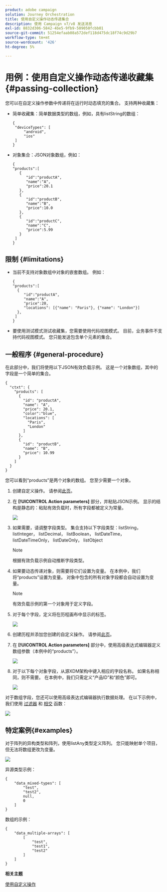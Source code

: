 ```yaml
---
product: adobe campaign
solution: Journey Orchestration
title: 使用自定义操作动态传递集合
description: 使用 Campaign v7/v8 发送消息
exl-id: 8832d306-5842-4be5-9fb9-509050fcbb01
source-git-commit: 51254efaab08a572def118d475dc18f74c9d29b7
workflow-type: tm+mt
source-wordcount: '426'
ht-degree: 5%

---
```



# 用例：使用自定义操作动态传递收藏集{#passing-collection}

您可以在自定义操作参数中传递将在运行时动态填充的集合。 支持两种收藏集：

* 简单收藏集：简单数据类型的数组，例如，具有listString的数组：

   ```
   {
    "deviceTypes": [
        "android",
        "ios"
    ]
   }
   ```

* 对象集合：JSON对象数组，例如：

   ```
   {
   "products":[
      {
         "id":"productA",
         "name":"A",
         "price":20.1
      },
      {
         "id":"productB",
         "name":"B",
         "price":10.0
      },
      {
         "id":"productC",
         "name":"C",
         "price":5.99
      }
    ]
   }
   ```

## 限制 {#limitations}

* 当前不支持对象数组中对象的嵌套数组。 例如：

   ```
   {
   "products":[
     {
        "id":"productA",
        "name":"A",
        "price":20,
        "locations": [{"name": "Paris"}, {"name": "London"}]
     },
    ]
   }
   ```
* 要使用测试模式测试收藏集，您需要使用代码视图模式。 目前，业务事件不支持代码视图模式。 您只能发送包含单个元素的集合。

## 一般程序 {#general-procedure}

在此部分中，我们将使用以下JSON有效负载示例。 这是一个对象数组，其中的字段是一个简单的集合。

```
{
  "ctxt": {
    "products": [
      {
        "id": "productA",
        "name": "A",
        "price": 20.1,
        "color":"blue",
        "locations": [
          "Paris",
          "London"
        ]
      },
      {
        "id": "productB",
        "name": "B",
        "price": 10.99
      }
    ]
  }
}
```

您可以看到“products”是两个对象的数组。 您至少需要一个对象。

1. 创建自定义操作。 请参阅[此页](../action/about-custom-action-configuration.md)。

1. 在 **[!UICONTROL Action parameters]** 部分，并粘贴JSON示例。 显示的结构是静态的：粘贴有效负载时，所有字段都被定义为常量。

   ![](../assets/uc-collection-1.png)

1. 如果需要，请调整字段类型。 集合支持以下字段类型：listString， listInteger， listDecimal， listBoolean， listDateTime， listDateTimeOnly， listDateOnly， listObject

   >[!NOTE]
   >
   >根据有效负载示例自动推断字段类型。

1. 如果要动态传递对象，则需要将它们设置为变量。 在本例中，我们将“products”设置为变量。 对象中包含的所有对象字段都会自动设置为变量。

   >[!NOTE]
   >
   >有效负载示例的第一个对象用于定义字段。

1. 对于每个字段，定义将在历程画布中显示的标签。

   ![](../assets/uc-collection-2.png)

1. 创建历程并添加您创建的自定义操作。 请参阅[此页](../building-journeys/using-custom-actions.md)。

1. 在 **[!UICONTROL Action parameters]** 部分中，使用高级表达式编辑器定义数组参数（本例中的“products”）。

   ![](../assets/uc-collection-3.png)

1. 对于以下每个对象字段，从源XDM架构中键入相应的字段名称。 如果名称相同，则不需要。 在本例中，我们只需定义“产品ID”和“颜色”即可。

   ![](../assets/uc-collection-4.png)

对于数组字段，您还可以使用高级表达式编辑器执行数据处理。 在以下示例中，我们使用 [过滤器](functions/functionfilter.md) 和 [相交](functions/functionintersect.md) 函数：

![](../assets/uc-collection-5.png)

## 特定案例{#examples}

对于阵列的异构类型和阵列，使用listAny类型定义阵列。 您只能映射单个项目，但无法将数组更改为变量。

![](../assets/uc-collection-heterogeneous.png)

异源类型示例：

```
{
    "data_mixed-types": [
        "test",
        "test2",
        null,
        0
    ]
}
```

数组的示例：

```
{
    "data_multiple-arrays": [
        [
            "test",
            "test1",
            "test2"
        ]
    ]
}
```

**相关主题**

[使用自定义操作](../building-journeys/using-custom-actions.md)
